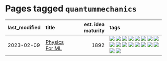 # Pages tagged `quantummechanics`

|last_modified|title|est. idea maturity|tags
|:---|:---|---:|:---|
|2023-02-09|[Physics For ML](../physics_for_ml.md)|1892|[![](https://img.shields.io/badge/tag-brownianmotion-98b52b)](../tags/brownianmotion.md) [![](https://img.shields.io/badge/tag-curriculum-7fe3bd)](../tags/curriculum.md) [![](https://img.shields.io/badge/tag-curvature-1dc0d1)](../tags/curvature.md) [![](https://img.shields.io/badge/tag-education-4d5a4)](../tags/education.md) [![](https://img.shields.io/badge/tag-eigenvectors-e168be)](../tags/eigenvectors.md) [![](https://img.shields.io/badge/tag-gaugetheory-96f12e)](../tags/gaugetheory.md) [![](https://img.shields.io/badge/tag-grouptheory-5e378d)](../tags/grouptheory.md) [![](https://img.shields.io/badge/tag-machinelearning-c4fb38)](../tags/machinelearning.md) [![](https://img.shields.io/badge/tag-manifolds-394ee4)](../tags/manifolds.md) [![](https://img.shields.io/badge/tag-ode-cc5ed7)](../tags/ode.md) [![](https://img.shields.io/badge/tag-optimization-aa21fc)](../tags/optimization.md) [![](https://img.shields.io/badge/tag-pde-dd597e)](../tags/pde.md) [![](https://img.shields.io/badge/tag-physics-e8ae48)](../tags/physics.md) [![](https://img.shields.io/badge/tag-probabilityfields-b5ec2c)](../tags/probabilityfields.md) [![](https://img.shields.io/badge/tag-quantummechanics-f76896)](../tags/quantummechanics.md) [![](https://img.shields.io/badge/tag-relativity-0e5ec)](../tags/relativity.md) [![](https://img.shields.io/badge/tag-tensorcalculus-36f98)](../tags/tensorcalculus.md) [![](https://img.shields.io/badge/tag-textbook-3a9a4f)](../tags/textbook.md)|